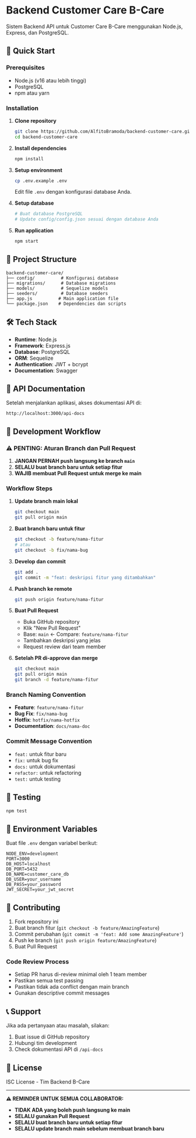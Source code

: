 # Backend Customer Care B-Care

Sistem Backend API untuk Customer Care B-Care menggunakan Node.js, Express, dan PostgreSQL.

## 🚀 Quick Start

### Prerequisites
- Node.js (v16 atau lebih tinggi)
- PostgreSQL
- npm atau yarn

### Installation

1. **Clone repository**
   ```bash
   git clone https://github.com/AlfitoBramoda/backend-customer-care.git
   cd backend-customer-care
   ```

2. **Install dependencies**
   ```bash
   npm install
   ```

3. **Setup environment**
   ```bash
   cp .env.example .env
   ```
   Edit file `.env` dengan konfigurasi database Anda.

4. **Setup database**
   ```bash
   # Buat database PostgreSQL
   # Update config/config.json sesuai dengan database Anda
   ```

5. **Run application**
   ```bash
   npm start
   ```

## 📁 Project Structure

```
backend-customer-care/
├── config/          # Konfigurasi database
├── migrations/      # Database migrations
├── models/          # Sequelize models
├── seeders/         # Database seeders
├── app.js          # Main application file
└── package.json    # Dependencies dan scripts
```

## 🛠 Tech Stack

- **Runtime**: Node.js
- **Framework**: Express.js
- **Database**: PostgreSQL
- **ORM**: Sequelize
- **Authentication**: JWT + bcrypt
- **Documentation**: Swagger

## 📖 API Documentation

Setelah menjalankan aplikasi, akses dokumentasi API di:
```
http://localhost:3000/api-docs
```

## 🔄 Development Workflow

### ⚠️ PENTING: Aturan Branch dan Pull Request

1. **JANGAN PERNAH push langsung ke branch `main`**
2. **SELALU buat branch baru untuk setiap fitur**
3. **WAJIB membuat Pull Request untuk merge ke main**

### Workflow Steps

1. **Update branch main lokal**
   ```bash
   git checkout main
   git pull origin main
   ```

2. **Buat branch baru untuk fitur**
   ```bash
   git checkout -b feature/nama-fitur
   # atau
   git checkout -b fix/nama-bug
   ```

3. **Develop dan commit**
   ```bash
   git add .
   git commit -m "feat: deskripsi fitur yang ditambahkan"
   ```

4. **Push branch ke remote**
   ```bash
   git push origin feature/nama-fitur
   ```

5. **Buat Pull Request**
   - Buka GitHub repository
   - Klik "New Pull Request"
   - Base: `main` ← Compare: `feature/nama-fitur`
   - Tambahkan deskripsi yang jelas
   - Request review dari team member

6. **Setelah PR di-approve dan merge**
   ```bash
   git checkout main
   git pull origin main
   git branch -d feature/nama-fitur
   ```

### Branch Naming Convention

- **Feature**: `feature/nama-fitur`
- **Bug Fix**: `fix/nama-bug`
- **Hotfix**: `hotfix/nama-hotfix`
- **Documentation**: `docs/nama-doc`

### Commit Message Convention

- `feat:` untuk fitur baru
- `fix:` untuk bug fix
- `docs:` untuk dokumentasi
- `refactor:` untuk refactoring
- `test:` untuk testing

## 🧪 Testing

```bash
npm test
```

## 📝 Environment Variables

Buat file `.env` dengan variabel berikut:

```env
NODE_ENV=development
PORT=3000
DB_HOST=localhost
DB_PORT=5432
DB_NAME=customer_care_db
DB_USER=your_username
DB_PASS=your_password
JWT_SECRET=your_jwt_secret
```

## 🤝 Contributing

1. Fork repository ini
2. Buat branch fitur (`git checkout -b feature/AmazingFeature`)
3. Commit perubahan (`git commit -m 'feat: Add some AmazingFeature'`)
4. Push ke branch (`git push origin feature/AmazingFeature`)
5. Buat Pull Request

### Code Review Process

- Setiap PR harus di-review minimal oleh 1 team member
- Pastikan semua test passing
- Pastikan tidak ada conflict dengan main branch
- Gunakan descriptive commit messages

## 📞 Support

Jika ada pertanyaan atau masalah, silakan:
1. Buat issue di GitHub repository
2. Hubungi tim development
3. Check dokumentasi API di `/api-docs`

## 📄 License

ISC License - Tim Backend B-Care

---

**⚠️ REMINDER UNTUK SEMUA COLLABORATOR:**
- **TIDAK ADA yang boleh push langsung ke main**
- **SELALU gunakan Pull Request**
- **SELALU buat branch baru untuk setiap fitur**
- **SELALU update branch main sebelum membuat branch baru**